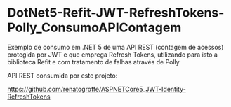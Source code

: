 # DotNet5-Refit-JWT-RefreshTokens-Polly_ConsumoAPIContagem
Exemplo de consumo em .NET 5 de uma API REST (contagem de acessos) protegida por JWT e que emprega Refresh Tokens, utilizando para isto a biblioteca Refit e com tratamento de falhas através de Polly

API REST consumida por este projeto:

https://github.com/renatogroffe/ASPNETCore5_JWT-Identity-RefreshTokens